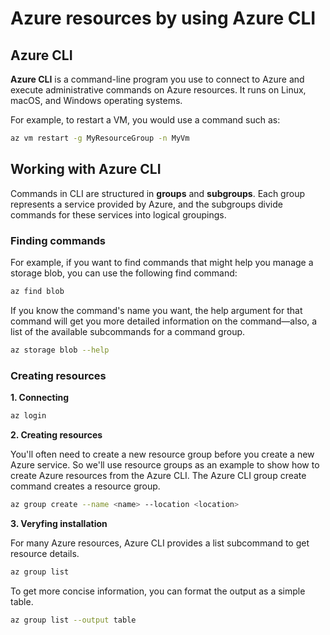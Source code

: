 # Azure resources by using Azure CLI
## Azure CLI
**Azure CLI** is a command-line program you use to connect to Azure and execute administrative commands on Azure resources. It runs on Linux, macOS, and Windows operating systems.

For example, to restart a VM, you would use a command such as:

```bash
az vm restart -g MyResourceGroup -n MyVm
```

## Working with Azure CLI
Commands in CLI are structured in **groups** and **subgroups**.
Each group represents a service provided by Azure, and the subgroups divide commands for these services into logical groupings.

### Finding commands
For example, if you want to find commands that might help you manage a storage blob, you can use the following find command:

```bash
az find blob
```

If you know the command's name you want, the help argument for that command will get you more detailed information on the command—also, a list of the available subcommands for a command group.

```bash
az storage blob --help
```

### Creating resources
**1. Connecting**

```bash
az login
```

**2. Creating resources**

You'll often need to create a new resource group before you create a new Azure service. So we'll use resource groups as an example to show how to create Azure resources from the Azure CLI. The Azure CLI group create command creates a resource group.

```bash
az group create --name <name> --location <location>
```

**3. Veryfing installation**

For many Azure resources, Azure CLI provides a list subcommand to get resource details.

```bash
az group list
```

To get more concise information, you can format the output as a simple table.

```bash
az group list --output table
``````